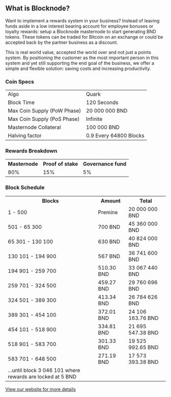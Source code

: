 <h2>What is Blocknode?</h2>
<p>
Want to implement a rewards system in your business? Instead of leaving funds aside in a low interest bearing account for employee bonuses or loyalty rewards: setup a Blocknode masternode to start generating BND tokens. These tokens can be traded for Bitcoin on an exchange or could be accepted back by the partner business as a discount. 
</p>
<p>
This is real world value, accepted the world over and not just a points system. By positioning the customer as the most important person in this system and yet still supporting the end goal of the business, we offer a simple and flexible solution: saving costs and increasing productivity.
</p>
<h3>Coin Specs</h3>
<table>
<tbody><tr><td>Algo</td><td>Quark</td></tr>
<tr><td>Block Time</td><td>120 Seconds</td></tr>
<tr><td>Max Coin Supply (PoW Phase)</td><td>20 000 000 BND</td></tr>
<tr><td>Max Coin Supply (PoS Phase)</td><td>Infinite</td></tr>
<tr><td>Masternode Collateral</td><td>100 000 BND</td></tr>
<tr><td>Halving factor</td><td>0.9 Every 64800 Blocks</td></tr>
</tbody></table>
<h3>Rewards Breakdown</h3>
<table>
<tbody><tr><th>Masternode</th><th>Proof of stake</th><th>Governance fund</th></tr>
<tr><td>80%</td><td>15%</td><td>5%</td></tr>
</tbody></table>
<h3>Block Schedule</h3>
<table>
<tbody><tr><th>Blocks</th><th>Amount</th><th>Total</th></tr>
<tr><td>1 - 500</td><td>Premine</td><td>20 000 000 BND</td></tr>
<tr><td>501 - 65 300</td><td>700 BND</td><td>45 360 000 BND</td></tr>
<tr><td>65 301 - 130 100</td><td>630 BND</td><td>40 824 000 BND</td></tr>
<tr><td>130 101 - 194 900</td><td>567 BND</td><td>36 741 600 BND</td></tr>
<tr><td>194 901 - 259 700</td><td>510.30 BND</td><td>33 067 440 BND</td></tr>
<tr><td>259 701 - 324 500</td><td>459.27 BND</td><td>29 760 696 BND</td></tr>
<tr><td>324 501 - 389 300</td><td>413.34 BND</td><td>26 784 626 BND</td></tr>
<tr><td>389 301 - 454 100</td><td>372.01 BND</td><td>24 106 163.76 BND</td></tr>
<tr><td>454 101 - 518 900</td><td>334.81 BND</td><td>21 695 547.38 BND</td></tr>
<tr><td>518 901 - 583 700</td><td>301.33 BND</td><td>19 525 992.65 BND</td></tr>
<tr><td>583 701 - 648 500</td><td>271.19 BND</td><td>17 573 393.38 BND</td></tr>
<tr><td>...until block 3 046 101 where rewards are locked at 5 BND</td></tr>
</tbody></table>

<a href="https://blocknode.tech" title="Blocknode Website" target="_blank">View our website for more details</a>
